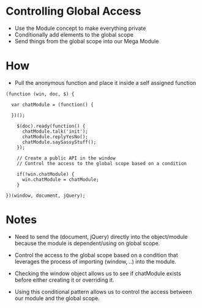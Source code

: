 # Controlling Global Access

* Use the Module concept to make everything private
* Conditionally add elements to the global scope
* Send things from the global scope into our Mega Module

# How

* Pull the anonymous function and place it inside a self assigned function

```
(function (win, doc, $) {

  var chatModule = (function() {

  })();

    $(doc).ready(function() {
      chatModule.talk('init');
      chatModule.replyYesNo();
      chatModule.saySassyStuff();
    });

    // Create a public API in the window
    // Control the access to the global scope based on a condition

    if(!win.chatModule) {
      win.chatModule = chatModule;
    }

})(window, document, jQuery);
```

# Notes

* Need to send the (document, jQuery) directly into the object/module because the module is dependent/using on global scope.

*  Control the access to the global scope based on a condition that leverages the process of importing (window, ..) into the module.

* Checking the window object allows us to see if chatModule exists before either creating it or overriding it.

* Using this conditional pattern allows us to control the access between our module and the global scope.
